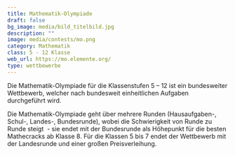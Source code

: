 ```yaml
---
title: Mathematik-Olympiade
draft: false
bg_image: media/bild_titelbild.jpg
description: ""
image: media/contests/mo.png
category: Mathematik
class: 5 - 12 Klasse
web_url: https://mo.elemente.org/
type: wettbewerbe
---
```

Die Mathematik-Olympiade für die Klassenstufen 5 – 12 ist ein bundesweiter Wettbewerb, welcher nach bundesweit einheitlichen Aufgaben durchgeführt wird.

Die Mathematik-Olympiade geht über mehrere Runden (Hausaufgaben-, Schul-, Landes-, Bundesrunde), wobei die Schwierigkeit von Runde zu Runde steigt  - sie endet mit der Bundesrunde als Höhepunkt für die besten Mathecracks ab Klasse 8. Für die Klassen 5 bis 7 endet der Wettbewerb mit der Landesrunde und einer großen Preisverleihung.